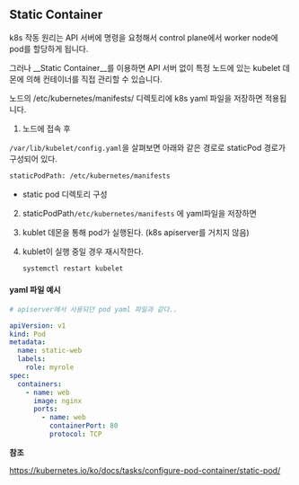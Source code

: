 ## Static Container

k8s 작동 원리는 API 서버에 명령을 요청해서 control plane에서 worker node에 pod를 할당하게 됩니다.

그러나 __Static Container__를 이용하면 API 서버 없이 특정 노드에 있는 kubelet 데몬에 의해 컨테이너를 직접 관리할 수 있습니다.

노드의 /etc/kubernetes/manifests/ 디렉토리에 k8s yaml 파일을 저장하면 적용됩니다.

1. 노드에 접속 후

`/var/lib/kubelet/config.yaml`을 살펴보면 아래와 같은 경로로 staticPod 경로가 구성되어 있다.

```bash
staticPodPath: /etc/kubernetes/manifests
```

* static pod 디렉토리 구성

2. staticPodPath`/etc/kubernetes/manifests`  에 yaml파일을 저장하면

3. kublet 데몬을 통해 pod가 실행된다. (k8s apiserver를 거치지 않음)

4. kublet이 실행 중일 경우 재시작한다.

   ```bash
   systemctl restart kubelet
   ```

   

#### yaml 파일 예시

```yaml
# apiserver에서 사용되던 pod yaml 파일과 같다..

apiVersion: v1
kind: Pod
metadata:
  name: static-web
  labels:
    role: myrole
spec:
  containers:
    - name: web
      image: nginx
      ports:
        - name: web
          containerPort: 80
          protocol: TCP
```



__참조__

https://kubernetes.io/ko/docs/tasks/configure-pod-container/static-pod/